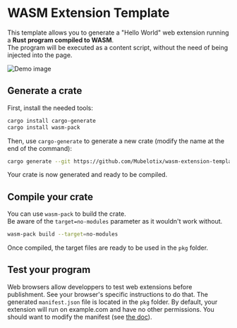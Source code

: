 # WASM Extension Template

This template allows you to generate a "Hello World" web extension running a **Rust program compiled to WASM**.  
The program will be executed as a content script, without the need of being injected into the page.

![Demo image](https://media.discordapp.net/attachments/546761853297229825/919179215390261258/unknown.png?width=1080&height=181)

## Generate a crate

First, install the needed tools:

```sh
cargo install cargo-generate
cargo install wasm-pack
```

Then, use `cargo-generate` to generate a new crate (modify the name at the end of the command):

```sh
cargo generate --git https://github.com/Mubelotix/wasm-extension-template --name amazing-extension
```

Your crate is now generated and ready to be compiled.

## Compile your crate

You can use `wasm-pack` to build the crate.  
Be aware of the `target=no-modules` parameter as it wouldn't work without.

```sh
wasm-pack build --target=no-modules
```

Once compiled, the target files are ready to be used in the `pkg` folder.

## Test your program

Web browsers allow developpers to test web extensions before publishment.
See your browser's specific instructions to do that.
The generated `manifest.json` file is located in the `pkg` folder.
By default, your extension will run on example.com and have no other permissions.
You should want to modify the manifest (see [the doc](https://developer.mozilla.org/en-US/docs/Mozilla/Add-ons/WebExtensions/manifest.json)).
